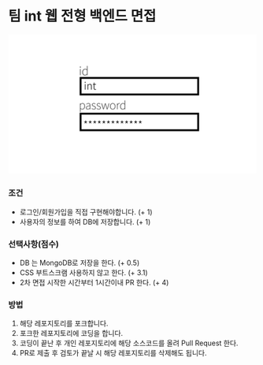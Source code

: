 # 팀 int 웹 전형 백엔드 면접
![미리보기](https://github.com/team-int/interview_task/blob/backend/img/login_form.png?raw=true)
### 조건
  * 로그인/회원가입을 직접 구현해야합니다. (+ 1)
  * 사용자의 정보를 하여 DB에 저장합니다.  (+ 1)

### 선택사항(점수)
  * DB 는 MongoDB로 저장을 한다. (+ 0.5)
  * CSS 부트스크램 사용하지 않고 한다. (+ 3.1)
  * 2차 면접 시작한 시간부터 1시간이내 PR 한다. (+ 4)

### 방법
   1. 해당 레포지토리를 포크합니다.
   2. 포크한 레포지토리에 코딩을 합니다.
   3. 코딩이 끝난 후 개인 레포지토리에 해당 소스코드를 올려 Pull Request 한다.
   4. PR로 제출 후 검토가 끝날 시 해당 레포지토리를 삭제해도 됩니다.
